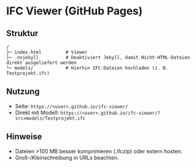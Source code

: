 # IFC Viewer (GitHub Pages)

## Struktur
```
/
├─ index.html         # Viewer
├─ .nojekyll          # Deaktiviert Jekyll, damit Nicht-HTML-Dateien direkt ausgeliefert werden
└─ models/            # Hierhin IFC-Dateien hochladen (z. B. Testprojekt.ifc)
```

## Nutzung
- Seite: `https://<user>.github.io/ifc-viewer/`
- Direkt mit Modell: `https://<user>.github.io/ifc-viewer/?src=models/Testprojekt.ifc`

## Hinweise
- Dateien >100 MB besser komprimieren (.ifczip) oder extern hosten.
- Groß-/Kleinschreibung in URLs beachten.
